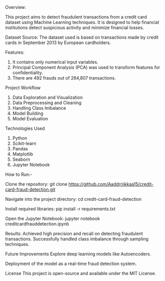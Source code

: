 Overview:

This project aims to detect fraudulent transactions from a credit card dataset using Machine Learning techniques. It is designed to help financial institutions detect suspicious activity and minimize financial losses.

Dataset
Source: The dataset used is based on transactions made by credit cards in September 2013 by European cardholders.

Features:
1. It contains only numerical input variables.
2. Principal Component Analysis (PCA) was used to transform features for confidentiality.
3. There are 492 frauds out of 284,807 transactions.

Project Workflow
1. Data Exploration and Visualization
2. Data Preprocessing and Cleaning
3. Handling Class Imbalance
4. Model Building
5. Model Evaluation

Technologies Used
1. Python
2. Scikit-learn
3. Pandas
4. Matplotlib
5. Seaborn
6. Jupyter Notebook

How to Run:-

Clone the repository:
git clone https://github.com/Aaddrriikkaa15/credit-card-fraud-detection.git

Navigate into the project directory:
cd credit-card-fraud-detection

Install required libraries:
pip install -r requirements.txt

Open the Jupyter Notebook:
jupyter notebook creditcardfrauddetection.ipynb


Results:
Achieved high precision and recall on detecting fraudulent transactions.
Successfully handled class imbalance through sampling techniques.

Future Improvements
Explore deep learning models like Autoencoders.

Deployment of the model as a real-time fraud detection system.

License
This project is open-source and available under the MIT License.
